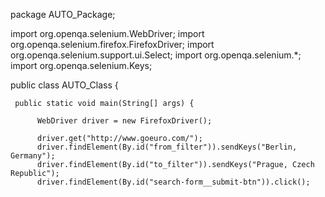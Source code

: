 package AUTO_Package;

import org.openqa.selenium.WebDriver;
import org.openqa.selenium.firefox.FirefoxDriver;
import org.openqa.selenium.support.ui.Select;
import org.openqa.selenium.*;
import org.openqa.selenium.Keys;



public class AUTO_Class {

	
	 public static void main(String[] args) {
		 
		  WebDriver driver = new FirefoxDriver();
		  
	      driver.get("http://www.goeuro.com/");     
		  driver.findElement(By.id("from_filter")).sendKeys("Berlin, Germany"); 	 
		  driver.findElement(By.id("to_filter")).sendKeys("Prague, Czech Republic");
		  driver.findElement(By.id("search-form__submit-btn")).click();
